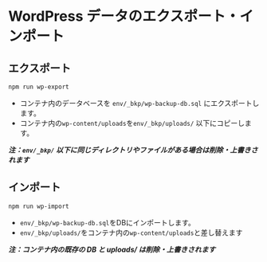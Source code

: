 # WordPress データのエクスポート・インポート

## エクスポート

```sh
npm run wp-export
```

- コンテナ内のデータベースを `env/_bkp/wp-backup-db.sql` にエクスポートします。
- コンテナ内の`wp-content/uploads`を`env/_bkp/uploads/` 以下にコピーします。

**_注：`env/_bkp/` 以下に同じディレクトリやファイルがある場合は削除・上書きされます_**

## インポート

```sh
npm run wp-import
```

- `env/_bkp/wp-backup-db.sql`をDBにインポートします。
- `env/_bkp/uploads/`をコンテナ内の`wp-content/uploads`と差し替えます

**_注：コンテナ内の既存の DB と uploads/ は削除・上書きされます_**
